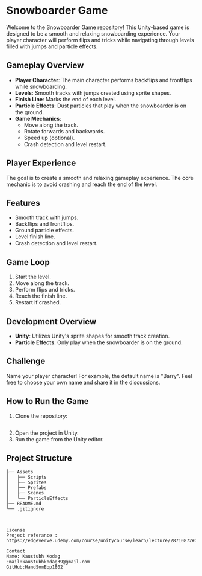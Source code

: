 # Snowboarder Game

Welcome to the Snowboarder Game repository! This Unity-based game is designed to be a smooth and relaxing snowboarding experience. Your player character will perform flips and tricks while navigating through levels filled with jumps and particle effects. 

## Gameplay Overview

- **Player Character**: The main character performs backflips and frontflips while snowboarding.
- **Levels**: Smooth tracks with jumps created using sprite shapes.
- **Finish Line**: Marks the end of each level.
- **Particle Effects**: Dust particles that play when the snowboarder is on the ground.
- **Game Mechanics**:
  - Move along the track.
  - Rotate forwards and backwards.
  - Speed up (optional).
  - Crash detection and level restart.

## Player Experience

The goal is to create a smooth and relaxing gameplay experience. The core mechanic is to avoid crashing and reach the end of the level.

## Features

- Smooth track with jumps.
- Backflips and frontflips.
- Ground particle effects.
- Level finish line.
- Crash detection and level restart.

## Game Loop

1. Start the level.
2. Move along the track.
3. Perform flips and tricks.
4. Reach the finish line.
5. Restart if crashed.

## Development Overview

- **Unity**: Utilizes Unity's sprite shapes for smooth track creation.
- **Particle Effects**: Only play when the snowboarder is on the ground.

## Challenge

Name your player character! For example, the default name is "Barry". Feel free to choose your own name and share it in the discussions.

## How to Run the Game

1. Clone the repository:
    ```bash
    
    ```
2. Open the project in Unity.
3. Run the game from the Unity editor.

## Project Structure

```plaintext
├── Assets
│   ├── Scripts
│   ├── Sprites
│   ├── Prefabs
│   ├── Scenes
│   └── ParticleEffects
├── README.md
└── .gitignore



License
Project referance : https://edgeverve.udemy.com/course/unitycourse/learn/lecture/28710872#overview.

Contact
Name: Kaustubh Kodag
Email:kaustubhkodag39@gmail.com
GitHub:HandSomEop1802
